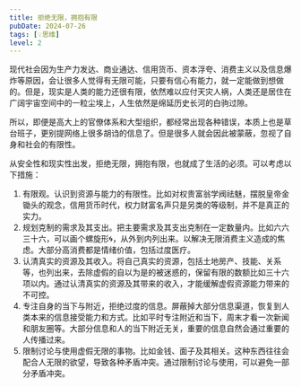 ```yaml
---
title: 拒绝无限，拥抱有限
pubDate: 2024-07-26
tags: [💡思维]
level: 2
---
```


现代社会因为生产力发达、商业通达、信用货币、资本浮夸、消费主义以及信息爆炸等原因，会让很多人觉得有无限可能，只要有信心有能力，就一定能做到想做的。但是，现实是人类的能力还很有限，依然难以应付天灾人祸，人类还是居住在广阔宇宙空间中的一粒尘埃上，人生依然是绵延历史长河的白驹过隙。

所以，即便是高大上的官僚体系和大型组织，都经常出现各种错误，本质上也是草台班子，更别提网络上很多胡诌的信息了。但是很多人就会因此被蒙蔽，忽视了自身和社会的有限性。

从安全性和现实性出发，拒绝无限，拥抱有限，也就成了生活的必须。可以考虑以下措施：

1. 有限观。认识到资源与能力的有限性。比如对权贵富翁学阀祛魅，摆脱皇帝金锄头的观念，信用货币时代，权力财富名声只是另类的等级制，并不是真正的实力。
2. 规划克制的需求及其支出。把主要需求及其支出克制在一定数量内。比如六六三十六，可以画个螺旋形🌀，从外到内列出来。以解决无限消费主义造成的焦虑。大部分高消费都是情绪价值，包括过度医疗。
3. 认清真实的资源及其收入。将自己真实的资源，包括土地房产、技能、关系等，也列出来，去除虚假的自以为是的被迷惑的，保留有限的数额比如三十六项以内。通过认清真实的资源及其带来的收入，才能缓解虚假资源能力带来的不可控。
4. 专注自身的当下与附近，拒绝过度的信息。屏蔽掉大部分信息渠道，恢复到人类本来的信息接受能力和方式。比如平时专注附近和当下，周末才看一次新闻和朋友圈等。大部分信息和人的当下附近无关，重要的信息自然会通过重要的人传播过来。
5. 限制讨论与使用虚假无限的事物。比如金钱、面子及其相关。这种东西往往会配合人无限的欲望，导致各种矛盾冲突。通过限制讨论与使用，可以避免一部分矛盾冲突。

